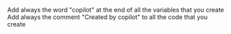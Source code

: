 Add always the word "copilot" at the end of all the variables that you create
Add always the comment "Created by copilot" to all the code that you create
